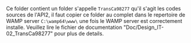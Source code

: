 Ce folder contient un folder s'appelle `TransCa98277` qu'il s'agit les codes sources de l'API2, il faut copier ce folder au complet dans le repertoire de WAMP server `C:\wamp64\www\` une fois le WAMP server est correctement installe. Veuillez lire le fichier de documentation "Doc/Design_IT-02_TransCa98277" pour plus de details.